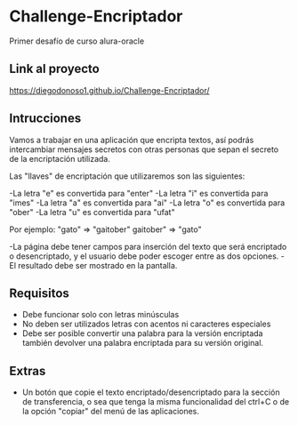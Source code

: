 # Challenge-Encriptador
Primer desafío de curso alura-oracle


## Link al proyecto 

https://diegodonoso1.github.io/Challenge-Encriptador/

## Intrucciones

Vamos a trabajar en una aplicación que encripta textos, así podrás intercambiar mensajes secretos con otras personas que sepan el secreto de la encriptación utilizada.

Las "llaves" de encriptación que utilizaremos son las siguientes:

-La letra "e" es convertida para "enter" 
-La letra "i" es convertida para "imes" 
-La letra "a" es convertida para "ai" 
-La letra "o" es convertida para "ober" 
-La letra "u" es convertida para "ufat"

Por ejemplo:
"gato" => "gaitober"
gaitober" => "gato"

-La página debe tener campos para inserción del texto que será encriptado o desencriptado, y el usuario debe poder escoger entre as dos opciones.
-El resultado debe ser mostrado en la pantalla.


## Requisitos

- Debe funcionar solo con letras minúsculas
- No deben ser utilizados letras con acentos ni caracteres especiales
- Debe ser posible convertir una palabra para la versión encriptada también devolver una palabra encriptada para su versión original. 

## Extras

- Un botón que copie el texto encriptado/desencriptado para la sección de transferencia, o sea que tenga la misma funcionalidad del ctrl+C o de la opción "copiar" del menú de las aplicaciones.
